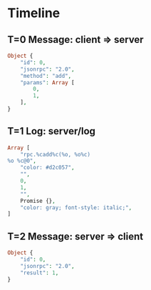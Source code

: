 # Timeline

## T=0 Message: client => server

```php
Object {
    "id": 0,
    "jsonrpc": "2.0",
    "method": "add",
    "params": Array [
        0,
        1,
    ],
}
```

## T=1 Log: server/log

```php
Array [
    "rpc.%cadd%c(%o, %o%c)
%o %c@0",
    "color: #d2c057",
    "",
    0,
    1,
    "",
    Promise {},
    "color: gray; font-style: italic;",
]
```

## T=2 Message: server => client

```php
Object {
    "id": 0,
    "jsonrpc": "2.0",
    "result": 1,
}
```
